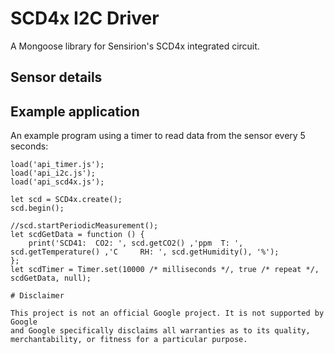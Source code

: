 ﻿# SCD4x I2C Driver

A Mongoose library for Sensirion's SCD4x integrated circuit.

## Sensor details


## Example application

An example program using a timer to read data from the sensor every 5 seconds:

```
load('api_timer.js');
load('api_i2c.js');
load('api_scd4x.js');

let scd = SCD4x.create();
scd.begin();

//scd.startPeriodicMeasurement();
let scdGetData = function () {
    print('SCD41:  CO2: ', scd.getCO2() ,'ppm  T: ', scd.getTemperature() ,'C     RH: ', scd.getHumidity(), '%');
};
let scdTimer = Timer.set(10000 /* milliseconds */, true /* repeat */, scdGetData, null);

# Disclaimer

This project is not an official Google project. It is not supported by Google
and Google specifically disclaims all warranties as to its quality,
merchantability, or fitness for a particular purpose.
